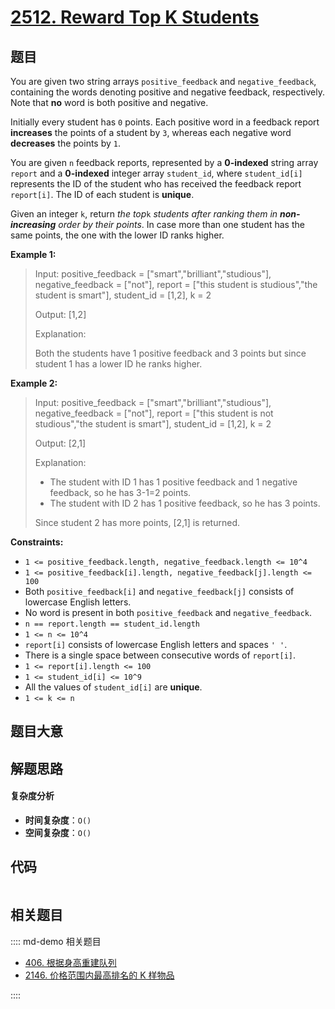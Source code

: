# [2512. Reward Top K Students](https://leetcode.com/problems/reward-top-k-students/)

## 题目

You are given two string arrays `positive_feedback` and `negative_feedback`,
containing the words denoting positive and negative feedback, respectively.
Note that **no** word is both positive and negative.

Initially every student has `0` points. Each positive word in a feedback
report **increases** the points of a student by `3`, whereas each negative
word **decreases** the points by `1`.

You are given `n` feedback reports, represented by a **0-indexed** string
array `report` and a **0-indexed** integer array `student_id`, where
`student_id[i]` represents the ID of the student who has received the feedback
report `report[i]`. The ID of each student is **unique**.

Given an integer `k`, return _the top_`k` _students after ranking them in
**non-increasing** order by their points_. In case more than one student has
the same points, the one with the lower ID ranks higher.

**Example 1:**

> Input: positive_feedback = ["smart","brilliant","studious"], negative_feedback = ["not"], report = ["this student is studious","the student is smart"], student_id = [1,2], k = 2
>
> Output: [1,2]
>
> Explanation:
>
> Both the students have 1 positive feedback and 3 points but since student 1 has a lower ID he ranks higher.

**Example 2:**

> Input: positive_feedback = ["smart","brilliant","studious"], negative_feedback = ["not"], report = ["this student is not studious","the student is smart"], student_id = [1,2], k = 2
>
> Output: [2,1]
>
> Explanation:
>
> - The student with ID 1 has 1 positive feedback and 1 negative feedback, so he has 3-1=2 points.
> - The student with ID 2 has 1 positive feedback, so he has 3 points.
>
> Since student 2 has more points, [2,1] is returned.

**Constraints:**

- `1 <= positive_feedback.length, negative_feedback.length <= 10^4`
- `1 <= positive_feedback[i].length, negative_feedback[j].length <= 100`
- Both `positive_feedback[i]` and `negative_feedback[j]` consists of lowercase English letters.
- No word is present in both `positive_feedback` and `negative_feedback`.
- `n == report.length == student_id.length`
- `1 <= n <= 10^4`
- `report[i]` consists of lowercase English letters and spaces `' '`.
- There is a single space between consecutive words of `report[i]`.
- `1 <= report[i].length <= 100`
- `1 <= student_id[i] <= 10^9`
- All the values of `student_id[i]` are **unique**.
- `1 <= k <= n`

## 题目大意

## 解题思路

#### 复杂度分析

- **时间复杂度**：`O()`
- **空间复杂度**：`O()`

## 代码

```javascript

```

## 相关题目

:::: md-demo 相关题目

- [406. 根据身高重建队列](https://leetcode.com/problems/queue-reconstruction-by-height)
- [2146. 价格范围内最高排名的 K 样物品](https://leetcode.com/problems/k-highest-ranked-items-within-a-price-range)

::::
